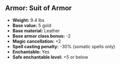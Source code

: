 ## Armor: Suit of Armor

- **Weight:** 9.4 lbs
- **Base value:** 5 gold
- **Base material:** Leather
- **Base armor class bonus:** -2
- **Magic cancellation:** +2
- **Spell casting penalty:** -30% (somatic spells only)
- **Enchantable:** Yes
- **Safe enchantable level:** +5 or below
